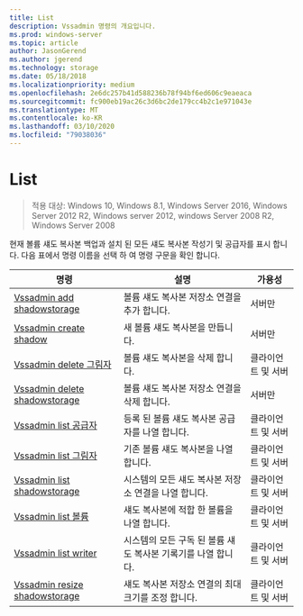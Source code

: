 ```yaml
---
title: List
description: Vssadmin 명령의 개요입니다.
ms.prod: windows-server
ms.topic: article
author: JasonGerend
ms.author: jgerend
ms.technology: storage
ms.date: 05/18/2018
ms.localizationpriority: medium
ms.openlocfilehash: 2e6dc257b41d588236b78f94bf6ed606c9eaeaca
ms.sourcegitcommit: fc900eb19ac26c3d6bc2de179cc4b2c1e971043e
ms.translationtype: MT
ms.contentlocale: ko-KR
ms.lasthandoff: 03/10/2020
ms.locfileid: "79038036"
---
```

# <a name="vssadmin"></a>List

>적용 대상: Windows 10, Windows 8.1, Windows Server 2016, Windows Server 2012 R2, Windows server 2012, windows Server 2008 R2, Windows Server 2008

현재 볼륨 섀도 복사본 백업과 설치 된 모든 섀도 복사본 작성기 및 공급자를 표시 합니다. 다음 표에서 명령 이름을 선택 하 여 명령 구문을 확인 합니다.

|명령|설명|가용성
|---|---|---
|[Vssadmin add shadowstorage](https://docs.microsoft.com/previous-versions/windows/it-pro/windows-server-2012-r2-and-2012/cc788051(v%3dws.11))|볼륨 섀도 복사본 저장소 연결을 추가 합니다.| 서버만
|[Vssadmin create shadow](https://docs.microsoft.com/previous-versions/windows/it-pro/windows-server-2012-r2-and-2012/cc788055(v%3dws.11))|새 볼륨 섀도 복사본을 만듭니다.| 서버만
|[Vssadmin delete 그림자](vssadmin-delete-shadows.md)|볼륨 섀도 복사본을 삭제 합니다.| 클라이언트 및 서버
|[Vssadmin delete shadowstorage](https://docs.microsoft.com/previous-versions/windows/it-pro/windows-server-2012-r2-and-2012/cc785461(v%3dws.11))|볼륨 섀도 복사본 저장소 연결을 삭제 합니다.| 서버만
|[Vssadmin list 공급자](https://docs.microsoft.com/previous-versions/windows/it-pro/windows-server-2012-r2-and-2012/cc788108(v%3dws.11))|등록 된 볼륨 섀도 복사본 공급자를 나열 합니다.| 클라이언트 및 서버
|[Vssadmin list 그림자](vssadmin-list-shadows.md)|기존 볼륨 섀도 복사본을 나열 합니다.| 클라이언트 및 서버
|[Vssadmin list shadowstorage](https://docs.microsoft.com/previous-versions/windows/it-pro/windows-server-2012-r2-and-2012/cc788045(v%3dws.11))|시스템의 모든 섀도 복사본 저장소 연결을 나열 합니다.| 클라이언트 및 서버
|[Vssadmin list 볼륨](https://docs.microsoft.com/previous-versions/windows/it-pro/windows-server-2012-r2-and-2012/cc788064(v%3dws.11))|섀도 복사본에 적합 한 볼륨을 나열 합니다.| 클라이언트 및 서버
|[Vssadmin list writer](vssadmin-list-writers.md)|시스템의 모든 구독 된 볼륨 섀도 복사본 기록기를 나열 합니다.| 클라이언트 및 서버
|[Vssadmin resize shadowstorage](vssadmin-resize-shadowstorage.md)|섀도 복사본 저장소 연결의 최대 크기를 조정 합니다.| 클라이언트 및 서버
